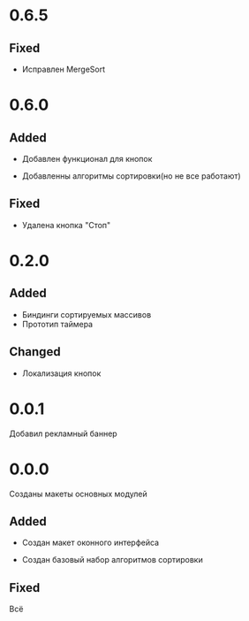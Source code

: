 # 0.6.5
## Fixed
- Исправлен MergeSort

# 0.6.0
## Added
- Добавлен функционал для кнопок

- Добавленны алгоритмы сортировки(но не все работают)

## Fixed
- Удалена кнопка "Стоп"

# 0.2.0
## Added
- Биндинги сортируемых массивов
- Прототип таймера

## Changed
- Локализация кнопок

# 0.0.1
Добавил рекламный баннер

# 0.0.0
Созданы макеты основных модулей

## Added
- Создан макет оконного интерфейса

- Создан базовый набор алгоритмов сортировки

## Fixed
Всё
